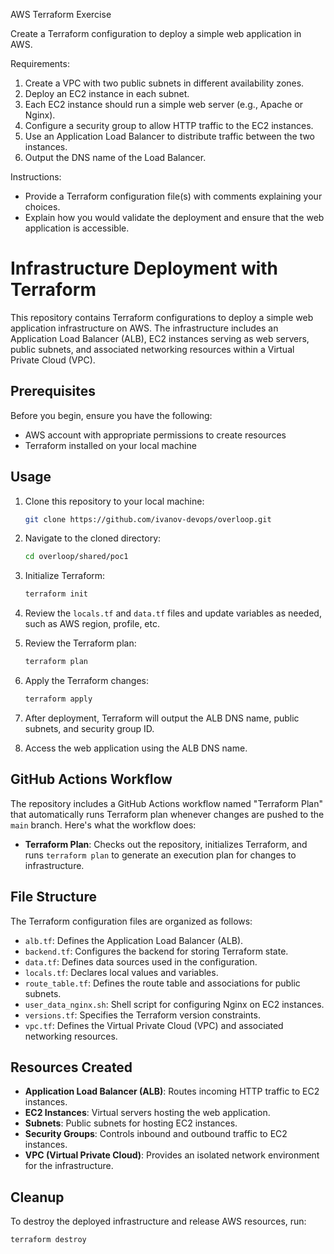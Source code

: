 AWS Terraform Exercise

Create a Terraform configuration to deploy a simple web application in AWS.

Requirements:
1. Create a VPC with two public subnets in different availability zones.
2. Deploy an EC2 instance in each subnet.
3. Each EC2 instance should run a simple web server (e.g., Apache or Nginx).
4. Configure a security group to allow HTTP traffic to the EC2 instances.
5. Use an Application Load Balancer to distribute traffic between the two instances.
6. Output the DNS name of the Load Balancer.

Instructions:
- Provide a Terraform configuration file(s) with comments explaining your choices.
- Explain how you would validate the deployment and ensure that the web application is accessible.

# Infrastructure Deployment with Terraform

This repository contains Terraform configurations to deploy a simple web application infrastructure on AWS. The infrastructure includes an Application Load Balancer (ALB), EC2 instances serving as web servers, public subnets, and associated networking resources within a Virtual Private Cloud (VPC).

## Prerequisites

Before you begin, ensure you have the following:

- AWS account with appropriate permissions to create resources
- Terraform installed on your local machine

## Usage

1. Clone this repository to your local machine:

    ```bash
    git clone https://github.com/ivanov-devops/overloop.git
    ```

2. Navigate to the cloned directory:

    ```bash
    cd overloop/shared/poc1
    ```

3. Initialize Terraform:

    ```bash
    terraform init
    ```

4. Review the `locals.tf` and `data.tf` files and update variables as needed, such as AWS region, profile, etc.

5. Review the Terraform plan:

    ```bash
    terraform plan
    ```

6. Apply the Terraform changes:

    ```bash
    terraform apply
    ```

7. After deployment, Terraform will output the ALB DNS name, public subnets, and security group ID.

8. Access the web application using the ALB DNS name.

## GitHub Actions Workflow

The repository includes a GitHub Actions workflow named "Terraform Plan" that automatically runs Terraform plan whenever changes are pushed to the `main` branch. Here's what the workflow does:

- **Terraform Plan**: Checks out the repository, initializes Terraform, and runs `terraform plan` to generate an execution plan for changes to infrastructure.

## File Structure

The Terraform configuration files are organized as follows:

- `alb.tf`: Defines the Application Load Balancer (ALB).
- `backend.tf`: Configures the backend for storing Terraform state.
- `data.tf`: Defines data sources used in the configuration.
- `locals.tf`: Declares local values and variables.
- `route_table.tf`: Defines the route table and associations for public subnets.
- `user_data_nginx.sh`: Shell script for configuring Nginx on EC2 instances.
- `versions.tf`: Specifies the Terraform version constraints.
- `vpc.tf`: Defines the Virtual Private Cloud (VPC) and associated networking resources.

## Resources Created

- **Application Load Balancer (ALB)**: Routes incoming HTTP traffic to EC2 instances.
- **EC2 Instances**: Virtual servers hosting the web application.
- **Subnets**: Public subnets for hosting EC2 instances.
- **Security Groups**: Controls inbound and outbound traffic to EC2 instances.
- **VPC (Virtual Private Cloud)**: Provides an isolated network environment for the infrastructure.

## Cleanup

To destroy the deployed infrastructure and release AWS resources, run:

```bash
terraform destroy
